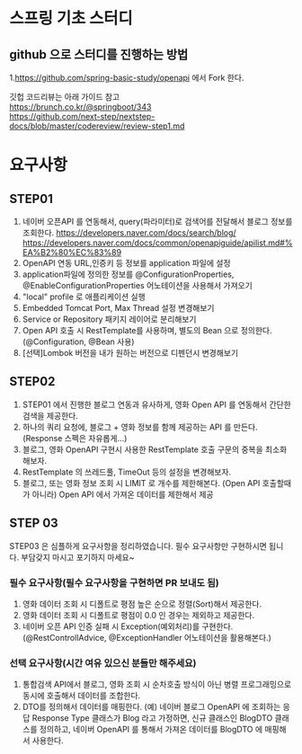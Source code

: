 # 스프링 기초 스터디

## github 으로 스터디를 진행하는 방법

1.https://github.com/spring-basic-study/openapi 에서 Fork 한다.
  
깃헙 코드리뷰는 아래 가이드 참고  
https://brunch.co.kr/@springboot/343  
https://github.com/next-step/nextstep-docs/blob/master/codereview/review-step1.md


# 요구사항

## STEP01

1. 네이버 오픈API 를 연동해서, query(파라미터)로 검색어를 전달해서 블로그 정보를 조회한다.
https://developers.naver.com/docs/search/blog/
https://developers.naver.com/docs/common/openapiguide/apilist.md#%EA%B2%80%EC%83%89
2. OpenAPI 연동 URL,인증키 등 정보를 application 파일에 설정
3. application파일에 정의한 정보를 @ConfigurationProperties, @EnableConfigurationProperties 어노테이션을 사용해서 가져오기 
4. "local" profile 로 애플리케이션 실행
5. Embedded Tomcat Port, Max Thread 설정 변경해보기
6. Service or Repository 패키지 레이어로 분리해보기
7. Open API 호출 시 RestTemplate를 사용하며, 별도의 Bean 으로 정의한다.(@Configuration, @Bean 사용)
8. [선택]Lombok 버전을 내가 원하는 버전으로 디펜던시 변경해보기


## STEP02

1. STEP01 에서 진행한 블로그 연동과 유사하게, 영화 Open API 를 연동해서 간단한 검색을 제공한다.
2. 하나의 쿼리 요청에, 블로그 + 영화 정보를 함께 제공하는 API 를 만든다. (Response 스펙은 자유롭게...)
2. 블로그, 영화 OpenAPI 구현시 사용한 RestTemplate 호출 구문의 중복을 최소화 해보자.
3. RestTemplate 의 쓰레드풀, TimeOut 등의 설정을 변경해보자.
4. 블로그, 또는 영화 정보 조회 시 LIMIT 로 개수를 제한해본다.
(Open API 호출할때가 아니라) Open API 에서 가져온 데이터를 제한해서 제공



## STEP 03 
STEP03 은 심플하게 요구사항을 정리하였습니다. 필수 요구사항만 구현하시면 됩니다. 부담갖지 마시고 포기하지 마세요~

### 필수 요구사항(필수 요구사항을 구현하면 PR 보내도 됨)
1. 영화 데이터 조회 시 디폴트로 평점 높은 순으로 정렬(Sort)해서 제공한다.
2. 영화 데이터 조회 시 디폴트로 평점이 0.0 인 경우는 제외하고 제공한다.
3. 네이버 오픈 API 인증 실패 시 Exception(예외처리)를 구현한다.(@RestControllAdvice, @ExceptionHandler 어노테이션을 활용해본다.)    

### 선택 요구사항(시간 여유 있으신 분들만 해주세요)
1. 통합검색 API에서 블로그, 영화 조회 시 순차호출 방식이 아닌 병렬 프로그래밍으로 동시에 호출해서 데이터를 조합한다.
2. DTO를 정의해서 데이터를 매핑한다. (예) 네이버 블로그 OpenAPI 에 조회하는 응답 Response Type 클래스가 Blog 라고 가정하면, 신규 클래스인 BlogDTO 클래스를 정의하고, 네이버 OpenAPI 를 통해서 가져온 데이터를 BlogDTO 에 매핑해서 사용한다.
